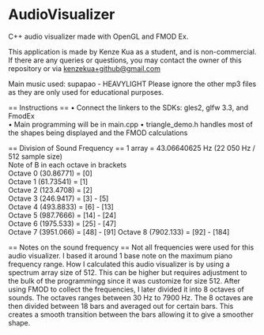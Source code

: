 # AudioVisualizer
C++ audio visualizer made with OpenGL and FMOD Ex. 

This application is made by Kenze Kua as a student, and is non-commercial. 
If there are any queries or questions, you may contact the owner of this repository or via kenzekua+github@gmail.com

Main music used: supapao - HEAVYLIGHT
Please ignore the other mp3 files as they are only used for educational purposes.

== Instructions == 
• Connect the linkers to the SDKs: gles2, glfw 3.3, and FmodEx  
• Main programming will be in main.cpp 
• triangle_demo.h handles most of the shapes being displayed and the FMOD calculations

== Division of Sound Frequency == 
1 array = 43.06640625 Hz (22 050 Hz / 512 sample size)  
Note of B in each octave in brackets  
Octave 0 (30.86771) = [0]  
Octave 1 (61.73541) = [1]  
Octave 2 (123.4708) = [2]  
Octave 3 (246.9417) = [3] - [5]  
Octave 4 (493.8833) = [6] - [13]  
Octave 5 (987.7666) = [14] - [24]  
Octave 6 (1975.533) = [25] - [47]  
Octave 7 (3951.066) = [48] - [91] 
Octave 8 (7902.133) = [92] - [184]

== Notes on the sound frequency ==
Not all frequencies were used for this audio visualizer. I based it around 1 base note on the maximum piano frequency range.
How I calculated this audio visualizer is by using a spectrum array size of 512. 
This can be higher but requires adjustment to the bulk of the programmingg since it was customize for size 512. 
After using FMOD to collect the frequencies, I later divided it into 8 octaves of sounds.
The octaves ranges between 30 Hz to 7900 Hz. The 8 octaves are then divided between 18 bars and averaged out for certain bars.
This creates a smooth transition between the bars allowing it to give a smoother shape.
